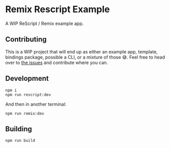 # Remix Rescript Example

A WIP ReScript / Remix example app.

## Contributing

This is a WIP project that will end up as either an example app, template, bindings package, possible a CLI, or a mixture of those 😅. Feel free to head over to [the issues](https://github.com/tom-sherman/remix-rescript-example/issues) and contribute where you can.

## Development

```
npm i
npm run rescript:dev
```

And then in another terminal:

```
npm run remix:dev
```

## Building

```
npm run build
```
